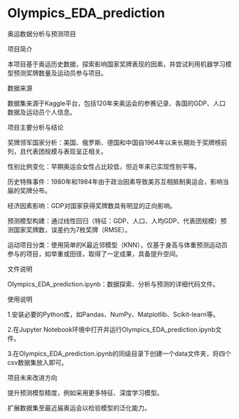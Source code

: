 # Olympics_EDA_prediction
奥运数据分析与预测项目

项目简介

本项目基于奥运历史数据，探索影响国家奖牌表现的因素，并尝试利用机器学习模型预测奖牌数量及运动员参与项目。

数据来源

数据集来源于Kaggle平台，包括120年来奥运会的参赛记录、各国的GDP、人口数据及运动员个人信息。

项目主要分析与结论

奖牌领军国家分析：美国、俄罗斯、德国和中国自1964年以来长期处于奖牌榜前列，且代表团规模与表现呈正相关。

性别比例变化：早期奥运会女性占比较低，但近年来已实现性别平等。

历史特殊事件：1980年和1984年由于政治因素导致美苏互相抵制奥运会，影响当届的奖牌分布。

经济因素影响：GDP对国家获得奖牌数具有明显的正向影响。

预测模型构建：通过线性回归（特征：GDP、人口、人均GDP、代表团规模）预测国家奖牌数，误差约为7枚奖牌（RMSE）。

运动项目分类：使用简单的K最近邻模型（KNN），仅基于身高与体重预测运动员参与的项目，如举重或田径，取得了一定成果，具备提升空间。

文件说明

Olympics_EDA_prediction.ipynb：数据探索、分析与预测的详细代码文件。

使用说明

1.安装必要的Python库，如Pandas、NumPy、Matplotlib、Scikit-learn等。

2.在Jupyter Notebook环境中打开并运行Olympics_EDA_prediction.ipynb文件。

3.在Olympics_EDA_prediction.ipynb的同级目录下创建一个data文件夹，将四个csv数据集放入即可。

项目未来改进方向

提升预测模型精度，例如采用更多特征、深度学习模型。

扩展数据集至最近届奥运会以检验模型的泛化能力。

